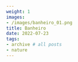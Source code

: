 ```yaml
---
weight: 1
images:
- /images/banheiro_01.png
title: Banheiro
date: 2022-07-23
tags:
- archive # all posts
- nature
---
```

